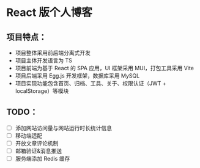 # React 版个人博客

## 项目特点：

- 项目整体采用前后端分离式开发
- 项目主体开发语言为 TS
- 项目前端为基于 React 的 SPA 应用，UI 框架采用 MUI，打包工具采用 Vite
- 项目后端采用 Egg.js 开发框架，数据库采用 MySQL
- 项目实现功能包含首页、归档、工具、关于、权限认证（JWT + localStorage）等模块

## TODO：

- [ ] 添加网站访问量与网站运行时长统计信息
- [ ] 移动端适配
- [ ] 开放文章评论机制
- [ ] 邮箱验证&消息推送
- [ ] 服务端添加 Redis 缓存
